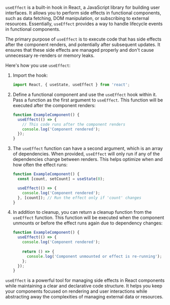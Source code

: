 `useEffect` is a built-in hook in React, a JavaScript library for building user interfaces. It allows you to perform side effects in functional components, such as data fetching, DOM manipulation, or subscribing to external resources. Essentially, `useEffect` provides a way to handle lifecycle events in functional components.

The primary purpose of `useEffect` is to execute code that has side effects after the component renders, and potentially after subsequent updates. It ensures that these side effects are managed properly and don't cause unnecessary re-renders or memory leaks.

Here's how you use `useEffect`:

1. Import the hook:
   ```jsx
   import React, { useState, useEffect } from 'react';
   ```

2. Define a functional component and use the `useEffect` hook within it. Pass a function as the first argument to `useEffect`. This function will be executed after the component renders:
   ```jsx
   function ExampleComponent() {
     useEffect(() => {
       // This code runs after the component renders
       console.log('Component rendered');
     });
   }
   ```

3. The `useEffect` function can have a second argument, which is an array of dependencies. When provided, `useEffect` will only run if any of the dependencies change between renders. This helps optimize when and how often the effect runs:
   ```jsx
   function ExampleComponent() {
     const [count, setCount] = useState(0);

     useEffect(() => {
       console.log('Component rendered');
     }, [count]); // Run the effect only if 'count' changes
   }
   ```

4. In addition to cleanup, you can return a cleanup function from the `useEffect` function. This function will be executed when the component unmounts or before the effect runs again due to dependency changes:
   ```jsx
   function ExampleComponent() {
     useEffect(() => {
       console.log('Component rendered');
       
       return () => {
         console.log('Component unmounted or effect is re-running');
       };
     });
   }
   ```

`useEffect` is a powerful tool for managing side effects in React components while maintaining a clear and declarative code structure. It helps you keep your components focused on rendering and user interactions while abstracting away the complexities of managing external data or resources.